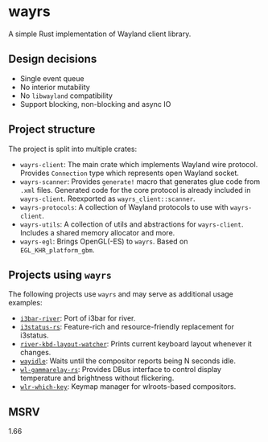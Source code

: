 # wayrs

A simple Rust implementation of Wayland client library.

## Design decisions

- Single event queue
- No interior mutability
- No `libwayland` compatibility
- Support blocking, non-blocking and async IO

## Project structure

The project is split into multiple crates:

- `wayrs-client`: The main crate which implements Wayland wire protocol. Provides `Connection` type which represents open Wayland socket.
- `wayrs-scanner`: Provides `generate!` macro that generates glue code from `.xml` files. Generated code for the core protocol is already included in `wayrs-client`. Reexported as `wayrs_client::scanner`.
- `wayrs-protocols`: A collection of Wayland protocols to use with `wayrs-client`.
- `wayrs-utils`: A collection of utils and abstractions for `wayrs-client`. Includes a shared memory allocator and more.
- `wayrs-egl`: Brings OpenGL(-ES) to `wayrs`. Based on `EGL_KHR_platform_gbm`.

## Projects using `wayrs`

The following projects use `wayrs` and may serve as additional usage examples:

- [`i3bar-river`]: Port of i3bar for river.
- [`i3status-rs`]: Feature-rich and resource-friendly replacement for i3status.
- [`river-kbd-layout-watcher`]: Prints current keyboard layout whenever it changes.
- [`wayidle`]: Waits until the compositor reports being N seconds idle.
- [`wl-gammarelay-rs`]: Provides DBus interface to control display temperature and brightness without flickering.
- [`wlr-which-key`]: Keymap manager for wlroots-based compositors.

[`i3bar-river`]: https://github.com/MaxVerevkin/i3bar-river
[`i3status-rs`]: https://github.com/greshake/i3status-rust/
[`river-kbd-layout-watcher`]: https://github.com/MaxVerevkin/river-kbd-layout-watcher
[`wayidle`]: https://git.sr.ht/~whynothugo/wayidle
[`wl-gammarelay-rs`]: https://github.com/MaxVerevkin/wl-gammarelay-rs
[`wlr-which-key`]: https://github.com/MaxVerevkin/wlr-which-key

## MSRV

1.66
